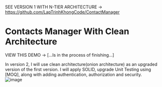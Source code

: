 SEE VERSION 1 WITH N-TIER ARCHITECTURE -> https://github.com/LapTrinhKhongCode/ContactManager
# Contacts Manager With Clean Architecture 

 VIEW THIS DEMO -> [...Is in the process of finishing...]

In version 2, I will use clean architecture(onion architecture) as an upgraded version of the first version. I will apply SOLID, upgrade Unit Testing using [MOQ], along with adding authentication, authorization and security.
![image](https://github.com/LapTrinhKhongCode/ContactsManagerWithCleanArchitecture/assets/120693774/41902c1e-ee4f-4196-bb14-61c61922fc77)
